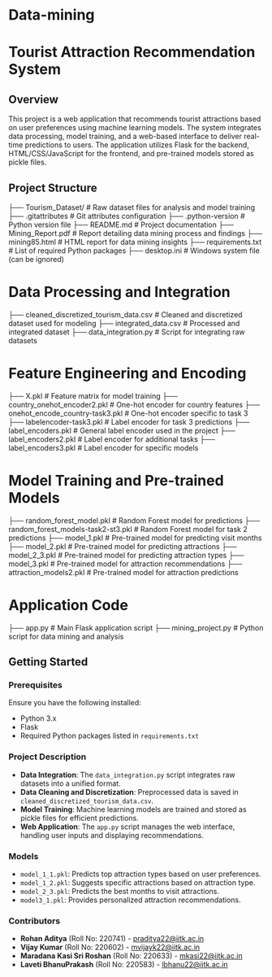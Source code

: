 # Data-mining
# Tourist Attraction Recommendation System

## Overview
This project is a web application that recommends tourist attractions based on user preferences using machine learning models. The system integrates data processing, model training, and a web-based interface to deliver real-time predictions to users. The application utilizes Flask for the backend, HTML/CSS/JavaScript for the frontend, and pre-trained models stored as pickle files.

## Project Structure

├── Tourism_Dataset/                     # Raw dataset files for analysis and model training
├── .gitattributes                       # Git attributes configuration
├── .python-version                     # Python version file
├── README.md                            # Project documentation
├── Mining_Report.pdf                    # Report detailing data mining process and findings
├── mining85.html                        # HTML report for data mining insights
├── requirements.txt                     # List of required Python packages
├── desktop.ini                          # Windows system file (can be ignored)

# Data Processing and Integration
├── cleaned_discretized_tourism_data.csv # Cleaned and discretized dataset used for modeling
├── integrated_data.csv                  # Processed and integrated dataset
├── data_integration.py                  # Script for integrating raw datasets

# Feature Engineering and Encoding
├── X.pkl                                # Feature matrix for model training
├── country_onehot_encoder2.pkl          # One-hot encoder for country features
├── onehot_encode_country-task3.pkl      # One-hot encoder specific to task 3
├── labelencoder-task3.pkl               # Label encoder for task 3 predictions
├── label_encoders.pkl                   # General label encoder used in the project
├── label_encoders2.pkl                  # Label encoder for additional tasks
├── label_encoders3.pkl                  # Label encoder for specific models

# Model Training and Pre-trained Models
├── random_forest_model.pkl              # Random Forest model for predictions
├── random_forest_models-task2-st3.pkl   # Random Forest model for task 2 predictions
├── model_1.pkl                          # Pre-trained model for predicting visit months
├── model_2.pkl                          # Pre-trained model for predicting attractions
├── model_2_3.pkl                        # Pre-trained model for predicting attraction types
├── model_3.pkl                          # Pre-trained model for attraction recommendations
├── attraction_models2.pkl               # Pre-trained model for attraction predictions

# Application Code
├── app.py                               # Main Flask application script
├── mining_project.py                    # Python script for data mining and analysis



## Getting Started

### Prerequisites
Ensure you have the following installed:
- Python 3.x
- Flask
- Required Python packages listed in `requirements.txt`

### Project Description
- **Data Integration**: The `data_integration.py` script integrates raw datasets into a unified format.
- **Data Cleaning and Discretization**: Preprocessed data is saved in `cleaned_discretized_tourism_data.csv`.
- **Model Training**: Machine learning models are trained and stored as pickle files for efficient predictions.
- **Web Application**: The `app.py` script manages the web interface, handling user inputs and displaying recommendations.

### Models
- `model_1_1.pkl`: Predicts top attraction types based on user preferences.
- `model_1_2.pkl`: Suggests specific attractions based on attraction type.
- `model_2_3.pkl`: Predicts the best months to visit attractions.
- `model3_1.pkl`: Provides personalized attraction recommendations.

### Contributors

- **Rohan Aditya** (Roll No: 220741) - [praditya22@iitk.ac.in](mailto:praditya22@iitk.ac.in)
- **Vijay Kumar** (Roll No: 220602) - [mvijayk22@iitk.ac.in](mailto:mvijayk22@iitk.ac.in)
- **Maradana Kasi Sri Roshan** (Roll No: 220633) - [mkasi22@iitk.ac.in](mailto:mkasi22@iitk.ac.in)
- **Laveti BhanuPrakash** (Roll No: 220583) - [lbhanu22@iitk.ac.in](mailto:lbhanu22@iitk.ac.in)
